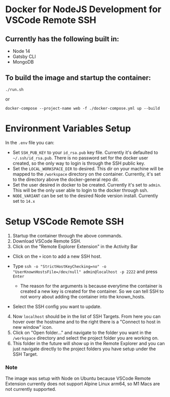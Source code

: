 # Docker for NodeJS Development for VSCode Remote SSH

## Currently has the following built in: 
- Node 14
- Gatsby CLI
- MongoDB

## To build the image and startup the container: 
```
./run.sh 
```
or 
```
docker-compose --project-name web -f ./docker-compose.yml up --build
```
# Environment Variables Setup
In the `.env` file you can:
- Set `SSH_PUB_KEY` to your `id_rsa.pub` key file. Currently it's defaulted to `~/.ssh/id_rsa.pub`. There is no password set for the docker user created, so the only way to login is through the SSH public key. 
- Set the `LOCAL_WORKSPACE_DIR` to desired. This dir on your machine will be mapped to the `/workspace` directory on the container. Currently, it's set to the directory above the docker-general repo dir. 
- Set the user desired in docker to be created. Currently it's set to `admin`. This will be the only user able to login to the docker through ssh.
- `NODE_VARIANT` can be set to the desired Node version install. Currently set to `14.x`

# Setup VSCode Remote SSH
1. Startup the container through the above commands.
2. Download VSCode Remote SSH.
3.  Click on the "Remote Explorer Extension" in the Activity Bar
  - Click on the `+` icon to add a new SSH host.
  - Type `ssh -o "StrictHostKeyChecking=no" -o "UserKnownHostsFile=/dev/null" admin@localhost -p 2222` and press `Enter`
	  - The reason for the arguments is because everytime the container is created a new key is created for the container. So we can tell SSH to not worry about adding the container into the known_hosts. 
		
- Select the SSH config you want to update. 
4. Now `localhost` should be in the list of SSH Targets. From here you can hover over the hostname and to the right there is a "Connect to host in new window" icon. 
5. Click on "Open folder..." and navigate to the folder you want in the `/workspace` directory and select the project folder you are working on.
6. This folder in the future will show up in the Remote Explorer and you can just navigate directly to the project folders you have setup under the SSH Target. 

### Note
The image was setup with Node on Ubuntu because VSCode Remote Extension currently does not support Alpine Linux arm64, so M1 Macs are not currently supported. 
